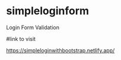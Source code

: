 # simpleloginform
Login Form Validation

#link to visit

https://simpleloginwithbootstrap.netlify.app/
